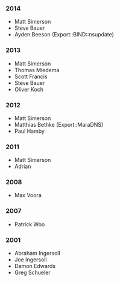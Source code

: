 
### 2014

* Matt Simerson
* Steve Bauer
* Ayden Beeson (Export::BIND::nsupdate)

### 2013

* Matt Simerson
* Thomas Miedema
* Scott Francis
* Steve Bauer
* Oliver Koch

### 2012

  * Matt Simerson
  * Matthias Bethke (Export::MaraDNS)
  * Paul Hamby

### 2011

  * Matt Simerson
  * Adrian

### 2008

  * Max Voora

### 2007

  * Patrick Woo

### 2001

* Abraham Ingersoll
* Joe Ingersoll
* Damon Edwards
* Greg Schueler
